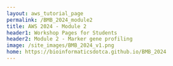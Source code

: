 ```yaml
---
layout: aws_tutorial_page
permalink: /BMB_2024_module2
title: AWS 2024 - Module 2
header1: Workshop Pages for Students
header2: Module 2 - Marker gene profiling
image: /site_images/BMB_2024_v1.png
home: https://bioinformaticsdotca.github.io/BMB_2024
---
```


